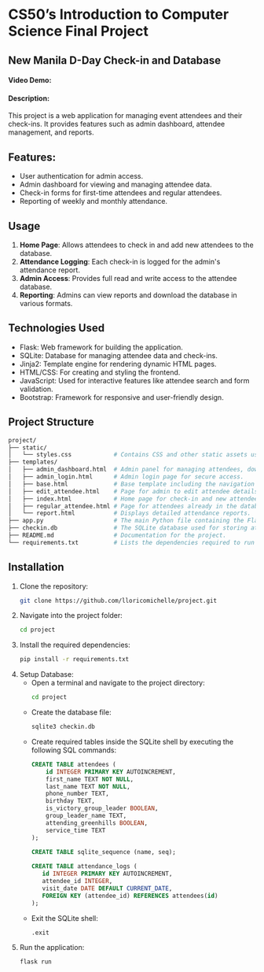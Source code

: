 # CS50’s Introduction to Computer Science Final Project 

## New Manila D-Day Check-in and Database
#### Video Demo: <URL HERE>
#### Description: 
This project is a web application for managing event attendees and their check-ins. It provides features such as admin dashboard, attendee management, and reports.

## Features:
- User authentication for admin access.
- Admin dashboard for viewing and managing attendee data.
- Check-in forms for first-time attendees and regular attendees.
- Reporting of weekly and monthly attendance.

## Usage
1. **Home Page**: Allows attendees to check in and add new attendees to the database.
2. **Attendance Logging**: Each check-in is logged for the admin's attendance report.
3. **Admin Access**: Provides full read and write access to the attendee database.
4. **Reporting**: Admins can view reports and download the database in various formats.

## Technologies Used
- Flask: Web framework for building the application.
- SQLite: Database for managing attendee data and check-ins.
- Jinja2: Template engine for rendering dynamic HTML pages.
- HTML/CSS: For creating and styling the frontend.
- JavaScript: Used for interactive features like attendee search and form validation.
- Bootstrap: Framework for responsive and user-friendly design.

## Project Structure
   ```bash
   project/  
   ├── static/  
   │   └── styles.css            # Contains CSS and other static assets used for styling and enhanced visual presentation of the application.  
   ├── templates/  
   │   ├── admin_dashboard.html  # Admin panel for managing attendees, downloading database as Excel, and viewing reports.  
   │   ├── admin_login.html      # Admin login page for secure access.  
   │   ├── base.html             # Base template including the navigation bar for the entire application.  
   │   ├── edit_attendee.html    # Page for admin to edit attendee details.  
   │   ├── index.html            # Home page for check-in and new attendee addition.  
   │   ├── regular_attendee.html # Page for attendees already in the database to check-in.  
   │   └── report.html           # Displays detailed attendance reports.  
   ├── app.py                    # The main Python file containing the Flask application and routes.
   ├── checkin.db                # The SQLite database used for storing attendee information and event data.
   ├── README.md                 # Documentation for the project.  
   └── requirements.txt          # Lists the dependencies required to run the application.
   ```

## Installation
1. Clone the repository:
   ```bash
   git clone https://github.com/lloricomichelle/project.git

2. Navigate into the project folder:
   ```bash
   cd project

3. Install the required dependencies:
   ```bash
   pip install -r requirements.txt
   
4. Setup Database:
   - Open a terminal and navigate to the project directory:
     ```bash
     cd project

   - Create the database file:
     ```bash
     sqlite3 checkin.db   

   - Create required tables inside the SQLite shell by executing the following SQL commands:
     ```sql
     CREATE TABLE attendees (
         id INTEGER PRIMARY KEY AUTOINCREMENT,
         first_name TEXT NOT NULL,
         last_name TEXT NOT NULL,
         phone_number TEXT,
         birthday TEXT,
         is_victory_group_leader BOOLEAN,
         group_leader_name TEXT,
         attending_greenhills BOOLEAN,
         service_time TEXT
     );
   
     CREATE TABLE sqlite_sequence (name, seq);
      
     CREATE TABLE attendance_logs (
        id INTEGER PRIMARY KEY AUTOINCREMENT,
        attendee_id INTEGER,
        visit_date DATE DEFAULT CURRENT_DATE,
        FOREIGN KEY (attendee_id) REFERENCES attendees(id)
     );

   - Exit the SQLite shell:
     ```bash
     .exit

6. Run the application:
   ```bash
   flask run
